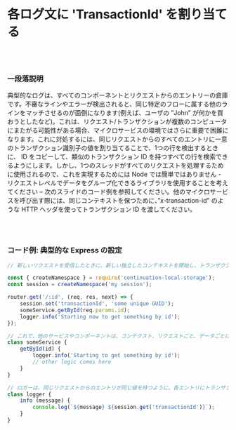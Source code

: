 # 各ログ文に 'TransactionId' を割り当てる

<br/><br/>

### 一段落説明

典型的なログは、すべてのコンポーネントとリクエストからのエントリーの倉庫です。不審なラインやエラーが検出されると、同じ特定のフローに属する他のラインをマッチさせるのが面倒になります(例えば、ユーザの ”John” が何かを買おうとしたなど)。これは、リクエスト/トランザクションが複数のコンピュータにまたがる可能性がある場合、マイクロサービスの環境ではさらに重要で困難になります。これに対処するには、同じリクエストからのすべてのエントリに一意のトランザクション識別子の値を割り当てることで、1つの行を検出するときに、 ID をコピーして、類似のトランザクション ID を持つすべての行を検索できるようにします。しかし、1つのスレッドがすべてのリクエストを処理するために使用されるので、これを実現するためには Node では簡単ではありません - リクエストレベルでデータをグループ化できるライブラリを使用することを考えてください – 次のスライドのコード例を参照してください。他のマイクロサービスを呼び出す際には、同じコンテキストを保つために、”x-transaction-id” のような HTTP ヘッダを使ってトランザクション ID を渡してください。

<br/><br/>

### コード例: 典型的な Express の設定

```javascript
// 新しいリクエストを受信したときに、新しい独立したコンテキストを開始し、トランザクション ID を設定します。次の例は、npm ライブラリ continuation-local-storage を使用してリクエストを分離しています。

const { createNamespace } = require('continuation-local-storage');
const session = createNamespace('my session');

router.get('/:id', (req, res, next) => {
    session.set('transactionId', 'some unique GUID');
    someService.getById(req.params.id);
    logger.info('Starting now to get something by id');
});

// これで、他のサービスやコンポーネントは、コンテクスト、リクエストごと、データごとにアクセスできるようになりました。
class someService {
    getById(id) {
        logger.info('Starting to get something by id');
        // other logic comes here
    }
}

// ロガーは、同じリクエストからのエントリが同じ値を持つように、各エントリにトランザクション ID を追加することができるようになりました。
class logger {
    info (message) {
        console.log(`${message} ${session.get('transactionId')}`);
    }
}
```

